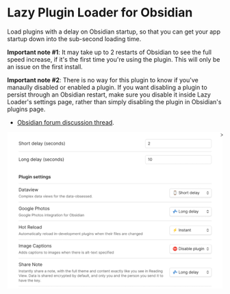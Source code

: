 # Lazy Plugin Loader for Obsidian

Load plugins with a delay on Obsidian startup, so that you can get your app startup down into the sub-second loading time.

**Important note #1**: It may take up to 2 restarts of Obsidian to see the full speed increase, if it's the first time you're using the plugin. This will only be an issue on the first install.

**Important note #2**: There is no way for this plugin to know if you've manaully disabled or enabled a plugin. If you want disabling a plugin to persist through an Obsidian restart, make sure you disable it inside Lazy Loader's settings page, rather than simply disabling the plugin in Obsidian's plugins page.

- [Obsidian forum discussion thread](https://forum.obsidian.md/t/87627).

![](./screenshot.png)
